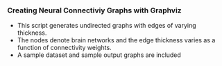 ### Creating Neural Connectiviy Graphs with Graphviz


- This script generates undirected graphs with edges of varying thickness. 
- The nodes denote brain networks and the edge thickness varies as a function of connectivity weights.
- A sample dataset and sample output graphs are included
